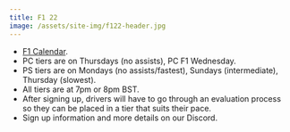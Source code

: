 ```yaml
---
title: F1 22
image: /assets/site-img/f122-header.jpg
---
```


* [F1 Calendar](/f1/s33/calendar).
* PC tiers are on Thursdays (no assists), PC F1 Wednesday.
* PS tiers are on Mondays (no assists/fastest), Sundays (intermediate), Thursday (slowest).
* All tiers are at 7pm or 8pm BST.
* After signing up, drivers will have to go through an evaluation process so they can be placed in a tier that suits their pace.
* Sign up information and more details on our Discord.
